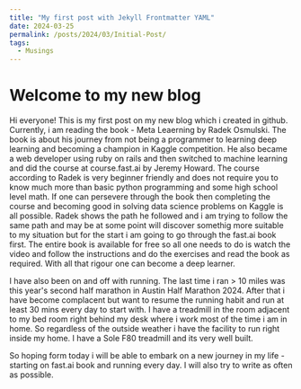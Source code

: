 ```yaml
---
title: "My first post with Jekyll Frontmatter YAML"
date: 2024-03-25
permalink: /posts/2024/03/Initial-Post/
tags:
  - Musings
---
```


Welcome to my new blog
======

Hi everyone! This is my first post on my new blog which i created in github.
Currently, i am reading the book - Meta Leaerning by Radek Osmulski. The book is about his journey from not being a programmer to learning deep learning and becoming a champion in Kaggle competition. He also became a web developer using ruby on rails and then switched to machine learning and did the course at course.fast.ai by Jeremy Howard. The course according to Radek is very beginner friendly and does not require you to know much more than basic python programming and some high school level math. If one can persevere through the book then completing the course and becoming good in solving data science problems on Kaggle is all possible. Radek shows the path he followed and i am trying to follow the same path and may be at some point will discover somethig more suitable to my situation but for the start i am going to go through the fast.ai book first. The entire book is available for free so all one needs to do is watch the video and follow the instructions and do the exercises and read the book as required. With all that rigour one can become a deep learner.

I have also been on and off with running. The last time i ran > 10 miles was this year's second half marathon in Austin Half Marathon 2024. After that i have become complacent but want to resume the running habit and run at least 30 mins every day to start with. I have a treadmill in the room adjacent to my bed room right behind my desk where i work most of the time i am in home. So regardless of the outside weather i have the facility to run right inside my home. I have a Sole F80 treadmill and its very well built.

So hoping form today i will be able to embark on a new journey in my life - starting on fast.ai book and running every day. I will also try to write as often as possible.
